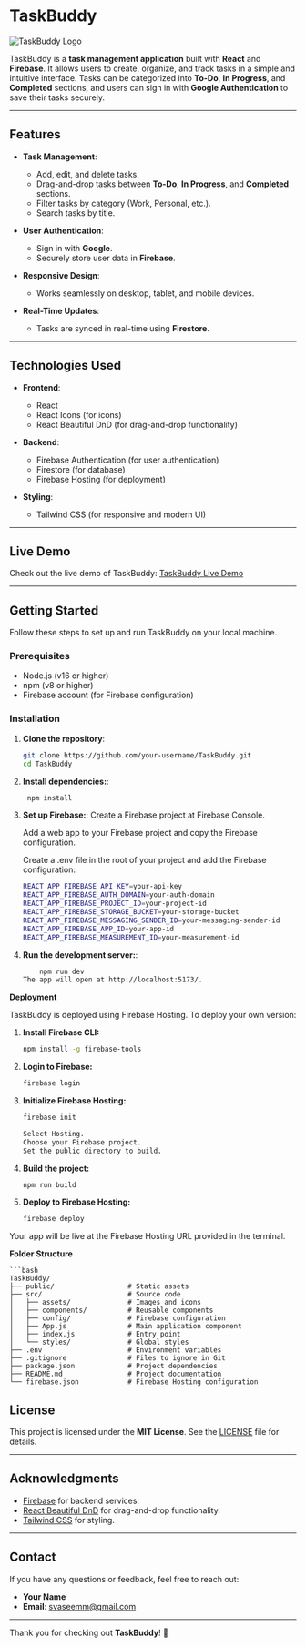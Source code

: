 # TaskBuddy

![TaskBuddy Logo](./public/task.png) <!-- Add your logo here if you have one -->

TaskBuddy is a **task management application** built with **React** and **Firebase**. It allows users to create, organize, and track tasks in a simple and intuitive interface. Tasks can be categorized into **To-Do**, **In Progress**, and **Completed** sections, and users can sign in with **Google Authentication** to save their tasks securely.

---

## Features

- **Task Management**:
  - Add, edit, and delete tasks.
  - Drag-and-drop tasks between **To-Do**, **In Progress**, and **Completed** sections.
  - Filter tasks by category (Work, Personal, etc.).
  - Search tasks by title.

- **User Authentication**:
  - Sign in with **Google**.
  - Securely store user data in **Firebase**.

- **Responsive Design**:
  - Works seamlessly on desktop, tablet, and mobile devices.

- **Real-Time Updates**:
  - Tasks are synced in real-time using **Firestore**.

---

## Technologies Used

- **Frontend**:
  - React
  - React Icons (for icons)
  - React Beautiful DnD (for drag-and-drop functionality)

- **Backend**:
  - Firebase Authentication (for user authentication)
  - Firestore (for database)
  - Firebase Hosting (for deployment)

- **Styling**:
  - Tailwind CSS (for responsive and modern UI)

---

## Live Demo

Check out the live demo of TaskBuddy: [TaskBuddy Live Demo](https://taskbuddy-bee3f.web.app/) 

---


## Getting Started

Follow these steps to set up and run TaskBuddy on your local machine.

### Prerequisites

- Node.js (v16 or higher)
- npm (v8 or higher)
- Firebase account (for Firebase configuration)

### Installation

1. **Clone the repository**:
   ```bash
   git clone https://github.com/your-username/TaskBuddy.git
   cd TaskBuddy

2. **Install dependencies:**:
   ```bash
    npm install

3. **Set up Firebase:**:
    Create a Firebase project at Firebase Console.

    Add a web app to your Firebase project and copy the Firebase configuration.

    Create a .env file in the root of your project and add the Firebase configuration:
    ```bash
    REACT_APP_FIREBASE_API_KEY=your-api-key
    REACT_APP_FIREBASE_AUTH_DOMAIN=your-auth-domain
    REACT_APP_FIREBASE_PROJECT_ID=your-project-id
    REACT_APP_FIREBASE_STORAGE_BUCKET=your-storage-bucket
    REACT_APP_FIREBASE_MESSAGING_SENDER_ID=your-messaging-sender-id
    REACT_APP_FIREBASE_APP_ID=your-app-id
    REACT_APP_FIREBASE_MEASUREMENT_ID=your-measurement-id

4. **Run the development server:**:
    ```bash
        npm run dev
    The app will open at http://localhost:5173/.

**Deployment**

TaskBuddy is deployed using Firebase Hosting. To deploy your own version:
1. **Install Firebase CLI:**
    ```bash
    npm install -g firebase-tools

2. **Login to Firebase:**
    ```bash
    firebase login

3. **Initialize Firebase Hosting:**
    ```bash
   firebase init

    Select Hosting.
    Choose your Firebase project.
    Set the public directory to build.

4. **Build the project:**
    ```bash
    npm run build

5. **Deploy to Firebase Hosting:**
    ```bash
    firebase deploy

Your app will be live at the Firebase Hosting URL provided in the terminal.

**Folder Structure**

    ```bash
    TaskBuddy/
    ├── public/                  # Static assets
    ├── src/                     # Source code
    │   ├── assets/              # Images and icons
    │   ├── components/          # Reusable components
    │   ├── config/              # Firebase configuration
    │   ├── App.js               # Main application component
    │   ├── index.js             # Entry point
    │   └── styles/              # Global styles
    ├── .env                     # Environment variables
    ├── .gitignore               # Files to ignore in Git
    ├── package.json             # Project dependencies
    ├── README.md                # Project documentation
    └── firebase.json            # Firebase Hosting configuration

## License

This project is licensed under the **MIT License**. See the [LICENSE](./LICENSE) file for details.

---

## Acknowledgments

- [Firebase](https://firebase.google.com/) for backend services.
- [React Beautiful DnD](https://github.com/atlassian/react-beautiful-dnd) for drag-and-drop functionality.
- [Tailwind CSS](https://tailwindcss.com/) for styling.

---

## Contact

If you have any questions or feedback, feel free to reach out:

- **Your Name**  
- **Email**: svaseemm@gmail.com   


---

Thank you for checking out **TaskBuddy**! 🚀
